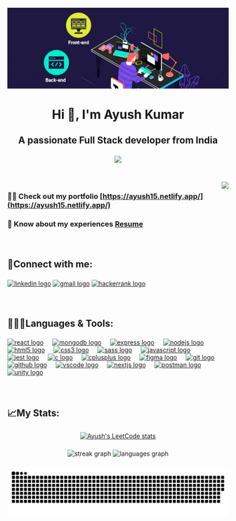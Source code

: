 [![MasterHead](https://github.com/AyushKumar15082001/AyushKumar15082001/blob/main/images/development_gif.gif)](https://ayush15.netlify.app)

###

<h1 align="center">Hi 👋, I'm Ayush Kumar</h1>

###

<h2 align="center">A passionate Full Stack developer from India</h2>

###

<div align="center">
  <img src="https://profile-counter.glitch.me/AyushKumar15082001/count.svg?"  />
</div>

###

<br clear="both">
<img align="right" height="200" src="https://cdn.dribbble.com/users/214929/screenshots/4366947/dribbble-shot_6.gif"  />

###  👨‍💻 Check out my portfolio [https://ayush15.netlify.app/](https://ayush15.netlify.app/)<br>
### 📄 Know about my experiences [Resume](https://drive.google.com/file/d/1ifd-oL_O2uiZivVwFR-veN1e39M2e9zj/view?usp=sharing)

###
<br>
<h2 align="left">🔗Connect with me:</h2>

###

<div align="left">
  <a href="https://linkedin.com/in/ayushkumar1508" target="blank"><img src="https://img.shields.io/static/v1?message=LinkedIn&logo=linkedin&label=&color=0077B5&logoColor=white&labelColor=&style=for-the-badge" height="40" alt="linkedin logo"  /></a>
 <a href="mailto:ayush.k1501@gmail.com"><img src="https://img.shields.io/static/v1?message=Gmail&logo=gmail&label=&color=D14836&logoColor=white&labelColor=&style=for-the-badge" height="40" alt="gmail logo"  /></a>
  <a href="https://www.hackerrank.com/ayush_kumar_15" target="blank"><img src="https://img.shields.io/static/v1?message=HackerRank&logo=hackerrank&label=&color=2EC866&logoColor=white&labelColor=&style=for-the-badge" height="40" alt="hackerrank logo"  /> </a>
</div>

###

<br clear="both">

<h2 align="left">🧑🏽‍💻Languages & Tools:</h2>

###

<div align="left">
  <a href="https://reactjs.org/" target="_blank" rel="noreferrer"><img src="https://cdn.jsdelivr.net/gh/devicons/devicon/icons/react/react-original.svg" height="40" alt="react logo"  /></a>
  <img width="12" />
  <a href="https://www.mongodb.com/" target="_blank" rel="noreferrer"><img src="https://cdn.jsdelivr.net/gh/devicons/devicon/icons/mongodb/mongodb-original.svg" height="40" alt="mongodb logo"  /></a>
  <img width="12" />
  <a href="https://expressjs.com" target="_blank" rel="noreferrer"><img src="https://cdn.jsdelivr.net/gh/devicons/devicon/icons/express/express-original.svg" height="40" alt="express logo"  /></a>
  <img width="12" />
  <a href="https://nodejs.org" target="_blank" rel="noreferrer"><img src="https://cdn.jsdelivr.net/gh/devicons/devicon/icons/nodejs/nodejs-original.svg" height="40" alt="nodejs logo"  /></a>
  <img width="12" />
  <a href="https://www.w3.org/html/" target="_blank" rel="noreferrer"><img src="https://cdn.jsdelivr.net/gh/devicons/devicon/icons/html5/html5-original.svg" height="40" alt="html5 logo"  /></a>
  <img width="12" />
  <a href="https://www.w3schools.com/css/" target="_blank" rel="noreferrer"><img src="https://cdn.jsdelivr.net/gh/devicons/devicon/icons/css3/css3-original.svg" height="40" alt="css3 logo"  /></a>
  <img width="12" />
  <a href="https://sass-lang.com" target="_blank" rel="noreferrer"><img src="https://cdn.jsdelivr.net/gh/devicons/devicon/icons/sass/sass-original.svg" height="40" alt="sass logo"  /></a>
  <img width="12" />
  <a href="https://developer.mozilla.org/en-US/docs/Web/JavaScript" target="_blank" rel="noreferrer"><img src="https://cdn.jsdelivr.net/gh/devicons/devicon/icons/javascript/javascript-original.svg" height="40" alt="javascript logo"  /></a>
  <img width="12" />
  <a href="https://jestjs.io" target="_blank"
        rel="noreferrer"><img src="https://cdn.jsdelivr.net/gh/devicons/devicon/icons/jest/jest-plain.svg" height="40" alt="jest logo"  /></a>
  <img width="12" />
  <a href="https://www.cprogramming.com/" target="_blank" rel="noreferrer"><img src="https://cdn.jsdelivr.net/gh/devicons/devicon/icons/c/c-original.svg" height="40" alt="c logo"  /></a>
  <img width="12" />
  <a href="https://www.w3schools.com/cpp/" target="_blank" rel="noreferrer"><img src="https://cdn.jsdelivr.net/gh/devicons/devicon/icons/cplusplus/cplusplus-original.svg" height="40" alt="cplusplus logo"  /></a>
  <img width="12" />
  <a href="https://www.figma.com/" target="_blank" rel="noreferrer"><img src="https://cdn.jsdelivr.net/gh/devicons/devicon/icons/figma/figma-original.svg" height="40" alt="figma logo"  /></a>
  <img width="12" />
  <a href="https://git-scm.com/" target="_blank" rel="noreferrer"><img src="https://cdn.jsdelivr.net/gh/devicons/devicon/icons/git/git-original.svg" height="40" alt="git logo"  /></a>
  <img width="12" />
  <a href="https://github.com/" target="_blank" rel="noreferrer"><img src="https://cdn.jsdelivr.net/gh/devicons/devicon/icons/github/github-original.svg" height="40" alt="github logo"  /></a>
  <img width="12" />
  <a href="https://code.visualstudio.com/" target="_blank" rel="noreferrer"><img src="https://cdn.jsdelivr.net/gh/devicons/devicon/icons/vscode/vscode-original.svg" height="40" alt="vscode logo"  /></a>
  <img width="12" />
  <a href="https://nextjs.org/" target="_blank" rel="noreferrer"><img src="https://cdn.jsdelivr.net/gh/devicons/devicon/icons/nextjs/nextjs-original.svg" height="40" alt="nextjs logo"  /></a>
  <img width="12" />
  <a href="https://postman.com" target="_blank" rel="noreferrer"><img src="https://cdn.simpleicons.org/postman/FF6C37" height="40" alt="postman logo"  /></a>
  <img width="12" />
  <a href="https://unity.com/" target="_blank" rel="noreferrer"><img src="https://cdn.simpleicons.org/unity/FFFFFF" height="40" alt="unity logo"  /></a>
</div>

###

<br clear="both">

<h2 align="left">📈My Stats:</h2>

###

<div align="center">
  <a href="https://leetcode.com/Ayushkumar1508/" target="_blank" rel="noreferrer"><img src="https://leetcode-stats-six.vercel.app/?username=ayushkumar1508&theme=dark" height="200" alt="Ayush's LeetCode stats"  /></a>
</div>

###

<div align="center">
  <img src="https://streak-stats.demolab.com?user=AyushKumar15082001&locale=en&mode=daily&theme=dracula&hide_border=false&border_radius=5&order=3" height="170" alt="streak graph"  />
  <img src="https://github-readme-stats.vercel.app/api/top-langs?username=AyushKumar15082001&locale=en&hide_title=false&layout=compact&card_width=320&langs_count=5&theme=dracula&hide_border=false&order=2" height="170" alt="languages graph"  />
</div>

###

<div align="center"><img src="https://github.com/AyushKumar15082001/AyushKumar15082001/blob/output/snake.svg" alt="Snake animation" /></div>

###

